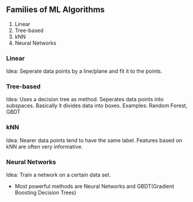## Families of ML Algorithms

1. Linear
2. Tree-based
3. kNN
4. Neural Networks


### Linear

Idea: Seperate data points by a line/plane and fit it to the points.

### Tree-based

Idea: Uses a decision tree as method. Seperates data points into subspaces. Basically it divides data into boxes.
Examples: Random Forest, GBDT

### kNN

Idea: Nearer data points tend to have the same label. 
Features based on kNN are often very informative.

### Neural Networks
Idea: Train a network on a certain data set. 

* Most powerful methods are Neural Networks and GBDT(Gradient Boosting Decision Trees)